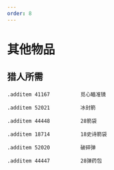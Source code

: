 ```yaml
---
order: 8
---
```


# 其他物品

## 猎人所需

```
.additem 41167			觅心瞄准镜

.additem 52021			冰封箭

.additem 44448			28箭袋

.additem 18714			18史诗箭袋

.additem 52020			破碎弹

.additem 44447			28弹药包

```
